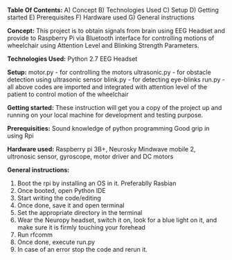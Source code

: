 **Table Of Contents:**
A) Concept
B) Technologies Used
C) Setup
D) Getting started
E) Prerequisites
F) Hardware used
G) General instructions

**Concept:**
This project is to obtain signals from brain using EEG Headset and provide to Raspberry Pi via Bluetooth interface for controlling motions of wheelchair using Attention Level and Blinking Strength Parameters.

**Technologies Used:**
Python 2.7
EEG Headset

**Setup:**
motor.py - for controlling the motors
ultrasonic.py - for obstacle detection using ultrasonic sensor
blink.py - for detecting eye-blinks
run.py - all above codes are imported and integrated with attention level of the patient to control motion of the wheelchair

**Getting started:**
These instruction will get you a copy of the project up and running on your local machine for development and testing purpose. 

**Prerequisities:**
Sound knowledge of python programming
Good grip in using Rpi

**Hardware used:**
Raspberry pi 3B+, Neurosky Mindwave mobile 2, ultronosic sensor, gyroscope, motor driver and DC motors   

**General instructions:**
1.  Boot the rpi by installing an OS in it. Preferablly Rasbian
2.  Once booted, open Python IDE
3.  Start writing the code/editing
4.  Once done, save it and open terminal
5.  Set the appropriate directory in the terminal
6.  Wear the Neuropy headset, switch it on, look for a blue light on it, and make sure it is firmly touching your forehead
7.  Run rfcomm
8.  Once done, execute run.py
9.  In case of an error stop the code and rerun it.
